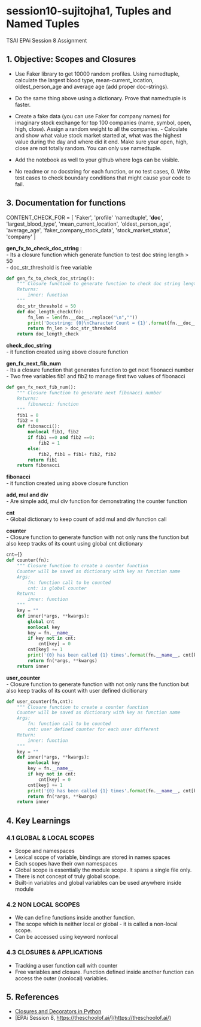 # session10-sujitojha1, Tuples and Named Tuples
TSAI EPAi Session 8 Assignment

## 1. Objective: Scopes and Closures

- Use Faker library to get 10000 random profiles. Using namedtuple, calculate the largest blood type, mean-current_location, oldest_person_age and average age (add proper doc-strings).
- Do the same thing above using a dictionary. Prove that namedtuple is faster.
- Create a fake data (you can use Faker for company names) for imaginary stock exchange for top 100 companies (name, symbol, open, high, close). Assign a random weight to all the companies. - Calculate and show what value stock market started at, what was the highest value during the day and where did it end. Make sure your open, high, close are not totally random. You can only use namedtuple.
- Add the notebook as well to your github where logs can be visible. 

- No readme or no docstring for each function, or no test cases, 0. Write test cases to check boundary conditions that might cause your code to fail. 

## 3. Documentation for functions

CONTENT_CHECK_FOR = [
    'Faker',
    'profile'
    'namedtuple',
    '__doc__',
    'largest_blood_type',
    'mean_current_location',
    'oldest_person_age',
    'average_age',
    'faker_company_stock_data',
    'stock_market_status',
    'company'
]

**gen_fx_to_check_doc_string** :  
    - Its a closure function which generate function to test doc string length > 50  
    - doc_str_threshold is free variable  
```python
def gen_fx_to_check_doc_string():
    """ Closure function to generate function to check doc string length > 50
    Returns:
        inner: function
    """
    doc_str_threshold = 50
    def doc_length_check(fn):
        fn_len = len(fn.__doc__.replace("\n",""))
        print('Docstring: {0}\nCharacter Count = {1}'.format(fn.__doc__,fn_len))
        return fn_len > doc_str_threshold
    return doc_length_check
```
**check_doc_string**  
    - it function created using above closure function  

**gen_fx_next_fib_num**  
    - Its a closure function that generates function to get next fibonacci number  
    - Two free variables fib1 and fib2 to manage first two values of fibonacci  
```python
def gen_fx_next_fib_num():
    """ Closure function to generate next fibonacci number
    Returns:
        fibonacci: function
    """
    fib1 = 0
    fib2 = 0
    def fibonacci():
        nonlocal fib1, fib2
        if fib1 ==0 and fib2 ==0:
            fib2 = 1
        else:
            fib2, fib1 = fib1+ fib2, fib2
        return fib1
    return fibonacci
```
**fibonacci**  
    - it function created using above closure function  

**add, mul and div**  
    - Are simple add, mul div function for demonstrating the counter function  

**cnt**  
    - Global dictionary to keep count of add mul and div function call  

**counter**  
    - Closure function to generate function with not only runs the function but also keep tracks of its count using global cnt dictionary
```python
cnt={}
def counter(fn):
    """ Closure function to create a counter function 
    Counter will be saved as dictionary with key as function name
    Args:
        fn: function call to be counted
        cnt: is global counter
    Return:
        inner: function
    """
    key = ""
    def inner(*args, **kwargs):
        global cnt
        nonlocal key
        key = fn.__name__
        if key not in cnt:            
            cnt[key] = 0
        cnt[key] += 1
        print('{0} has been called {1} times'.format(fn.__name__, cnt[key]))
        return fn(*args, **kwargs)
    return inner
```

**user_counter**  
    - Closure function to generate function with not only runs the function but also keep tracks of its count with user defined dicitionary  
```python
def user_counter(fn,cnt):
    """ Closure function to create a counter function 
    Counter will be saved as dictionary with key as function name
    Args:
        fn: function call to be counted
        cnt: user defined counter for each user different
    Return:
        inner: function
    """
    key = ""
    def inner(*args, **kwargs):
        nonlocal key
        key = fn.__name__
        if key not in cnt:            
            cnt[key] = 0
        cnt[key] += 1
        print('{0} has been called {1} times'.format(fn.__name__, cnt[key]))
        return fn(*args, **kwargs)
    return inner
```


## 4. Key Learnings

### 4.1 GLOBAL & LOCAL SCOPES
- Scope and namespaces 
- Lexical scope of variable, bindings are stored in names spaces
- Each scopes have their own namespaces 
- Global scope is essentially the module scope. It spans a single file only.
- There is not concept of truly global scope.
- Built-in variables and global variables can be used anywhere inside module

### 4.2 NON LOCAL SCOPES
- We can define functions inside another function.
- The scope which is neither local or global - it is called a non-local scope.
- Can be accessed using keyword nonlocal

### 4.3 CLOSURES & APPLICATIONS
- Tracking a user function call with counter
- Free variables and closure. Function defined inside another function can access the outer (nonlocal) variables.

## 5. References
- [Closures and Decorators in Python](https://towardsdatascience.com/closures-and-decorators-in-python-2551abbc6eb6)
- [EPAi Session 8, https://theschoolof.ai/](https://theschoolof.ai/)